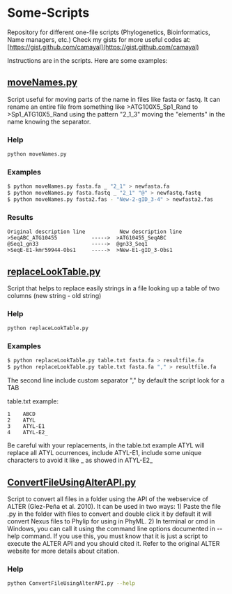 # Some-Scripts
Repository for different one-file scripts (Phylogenetics, Bioinformatics, Name managers, etc.)
Check my gists for more useful codes at: [https://gist.github.com/camayal](https://gist.github.com/camayal)

Instructions are in the scripts. Here are some examples:

## [moveNames.py](https://github.com/camayal/Some-Scripts/blob/master/moveNames.py)
Script useful for moving parts of the name in files like fasta or fastq. It can rename an entire file from something like >ATG100X5_Sp1_Rand to >Sp1_ATG10X5_Rand using the pattern "2_1_3" moving the "elements" in the name knowing the separator.

### Help
```bash
python moveNames.py
```

### Examples
```bash
$ python moveNames.py fasta.fa _ "2_1" > newfasta.fa
$ python moveNames.py fasta.fastq _ "2_1" "@" > newfastq.fastq
$ python moveNames.py fasta2.fas - "New-2-gID_3-4" > newfasta2.fas
```
### Results
```
Original description line           New description line
>SeqABC_ATG10455           ----->  >ATG10455_SeqABC
@Seq1_gn33                 ----->  @gn33_Seq1
>SeqE-E1-kmr59944-Obs1     ----->  >New-E1-gID_3-Obs1
```



## [replaceLookTable.py](https://github.com/camayal/Some-Scripts/blob/master/replaceLookTable.py)
Script that helps to replace easily strings in a file looking up a table of two columns (new string - old string)

### Help
```bash
python replaceLookTable.py
```

### Examples
```bash
$ python replaceLookTable.py table.txt fasta.fa > resultfile.fa
$ python replaceLookTable.py table.txt fasta.fa "," > resultfile.fa
```
The second line include custom separator "," by default the script look for a TAB

table.txt example:
```
1    ABCD
2    ATYL
3    ATYL-E1
4    ATYL-E2_
```
Be careful with your replacements, in the table.txt example ATYL will replace all ATYL ocurrences, include ATYL-E1, include some unique characters to avoid it like _ as showed in ATYL-E2_


## [ConvertFileUsingAlterAPI.py](https://github.com/camayal/Some-Scripts/blob/master/ConvertFileUsingAlterAPI.py)
Script to convert all files in a folder using the API of the webservice of ALTER (Glez-Peña et al. 2010). It can be used in two ways: 1) Paste the file .py in the folder with files to convert and double click it by default it will convert Nexus files to Phylip for using in PhyML. 2) In terminal or cmd in Windows, you can call it using the command line options documented in --help command. If you use this, you must know that it is just a script to execute the ALTER API and you should cited it. Refer to the original ALTER website for more details about citation.

### Help
```bash
python ConvertFileUsingAlterAPI.py --help
```
